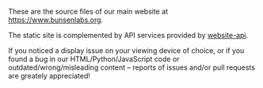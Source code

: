 These are the source files of our main website at https://www.bunsenlabs.org.

The static site is complemented by API services provided by [website-api](https://github.com/BunsenLabs/website-api).

If you noticed a display issue on your viewing device of choice, or if you found a bug in our HTML/Python/JavaScript code or outdated/wrong/misleading content – reports of issues and/or pull requests are greately appreciated!
